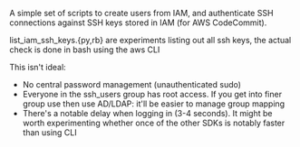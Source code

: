 A simple set of scripts to create users from IAM, and authenticate SSH
connections against SSH keys stored in IAM (for AWS CodeCommit).

list_iam_ssh_keys.{py,rb} are experiments listing out all ssh keys, the actual
check is done in bash using the aws CLI

This isn't ideal:
- No central password management (unauthenticated sudo)
- Everyone in the ssh_users group has root access. If you get into finer group
  use then use AD/LDAP: it'll be easier to manage group mapping
- There's a notable delay when logging in (3-4 seconds). It might be worth
  experimenting whether once of the other SDKs is notably faster than using CLI

